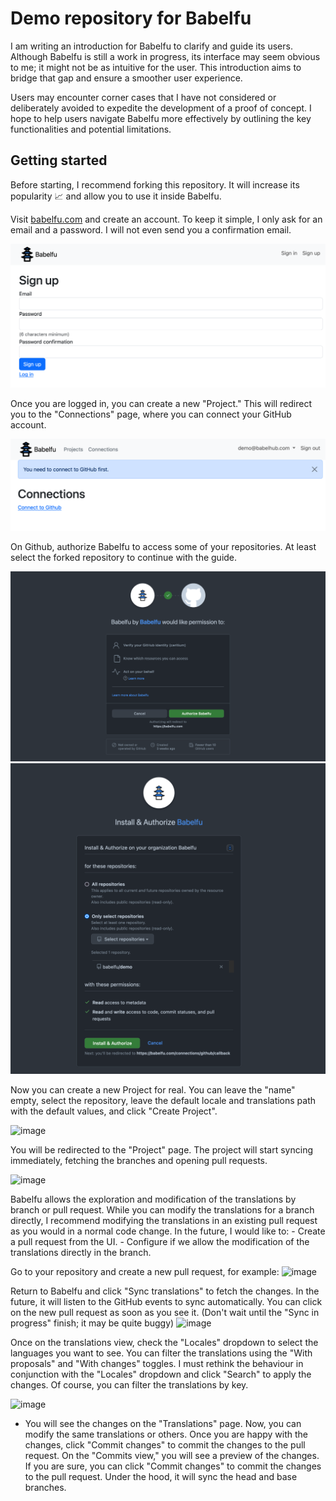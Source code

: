 # Demo repository for Babelfu

I am writing an introduction for Babelfu to clarify and guide its users. Although Babelfu is still a work in progress, its interface may seem obvious to me; it might not be as intuitive for the user. This introduction aims to bridge that gap and ensure a smoother user experience.

Users may encounter corner cases that I have not considered or deliberately avoided to expedite the development of a proof of concept. 
I hope to help users navigate Babelfu more effectively by outlining the key functionalities and potential limitations.

## Getting started

Before starting, I recommend forking this repository. It will increase its popularity 📈 and allow you to use it inside Babelfu.

Visit [babelfu.com](https://babelfu.com) and create an account. To keep it simple, I only ask for an email and a password. I will not even send you a confirmation email.

![image](screenshots/signup.png)

Once you are logged in, you can create a new "Project." This will redirect you to the "Connections" page, where you can connect your GitHub account.

![image](screenshots/connections.png)

On Github, authorize Babelfu to access some of your repositories. At least select the forked repository to continue with the guide.

![image](screenshots/authorize.png)
![image](screenshots/install.png)

Now you can create a new Project for real. You can leave the "name" empty, select the repository, leave the default locale and translations path with the default values, and click "Create Project".

![image](screenshots/new-project.ong)


You will be redirected to the "Project" page. The project will start syncing immediately, fetching the branches and opening pull requests.

![image](https://github.com/babelfu/demo/assets/16633/d6ca1895-47dd-41d3-8a37-8d2f9a8efb1c)

Babelfu allows the exploration and modification of the translations by branch or pull request. While you can modify the translations for a branch directly, I recommend modifying the translations in an existing pull request as you would in a normal code change. In the future, I would like to:
    - Create a pull request from the UI.
    - Configure if we allow the modification of the translations directly in the branch.
    
Go to your repository and create a new pull request, for example:
![image](https://github.com/babelfu/demo/assets/16633/ba12171d-3499-4666-b677-1244a1707f63)


Return to Babelfu and click "Sync translations" to fetch the changes. In the future, it will listen to the GitHub events to sync automatically. You can click on the new pull request as soon as you see it. (Don't wait until the "Sync in progress" finish; it may be quite buggy)
![image](https://github.com/babelfu/demo/assets/16633/27b79827-a097-4568-bbc0-1a37aba473be)


Once on the translations view, check the "Locales" dropdown to select the languages you want to see. You can filter the translations using the "With proposals" and "With changes" toggles. I must rethink the behaviour in conjunction with the "Locales" dropdown and click "Search" to apply the changes. Of course, you can filter the translations by key.

![image](https://github.com/babelfu/demo/assets/16633/5f72f9a9-c679-4192-bb8f-5836c3d5098e)


- You will see the changes on the "Translations" page. Now, you can modify the same translations or others. Once you are happy with the changes, click "Commit changes" to commit the changes to the pull request.
On the "Commits view," you will see a preview of the changes. If you are sure, you can click "Commit changes" to commit the changes to the pull request. Under the hood, it will sync the head and base branches.
